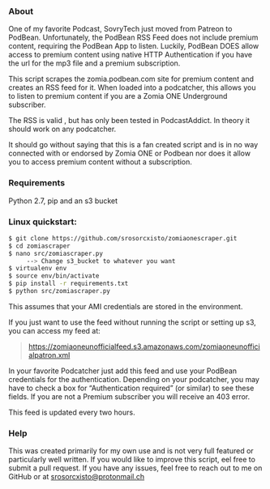 ### About
One of my favorite Podcast, SovryTech just moved from Patreon to PodBean. Unfortunately, the PodBean RSS Feed does not 
include premium content, requiring the PodBean App to listen. Luckily, PodBean DOES allow access to premium content
using native HTTP Authentication if you have the url for the mp3 file and a premium subscription.

This script scrapes the zomia.podbean.com site for premium content and creates an RSS feed for it. When loaded into a 
podcatcher, this allows you to listen to premium content if you are a Zomia ONE Underground subscriber.

The RSS is valid , but has only been tested in PodcastAddict. In theory it should work on any podcatcher.

It should go without saying that this is a fan created script and is in no way connected with or endorsed by Zomia ONE
or Podbean nor does it allow you to access premium content without a subscription.

### Requirements

Python 2.7, pip and an s3 bucket

### Linux quickstart:
```bash
$ git clone https://github.com/srosorcxisto/zomiaonescraper.git
$ cd zomiascraper
$ nano src/zomiascraper.py 
     --> Change s3_bucket to whatever you want 
$ virtualenv env
$ source env/bin/activate
$ pip install -r requirements.txt
$ python src/zomiascraper.py

```

This assumes that your AMI credentials are stored in the environment. 

If you just want to use the feed without running the script or setting up s3, you can
 access my feed at:

> https://zomiaoneunofficialfeed.s3.amazonaws.com/zomiaoneunofficialpatron.xml

In your favorite Podcatcher just add this feed and use your PodBean credentials
for the authentication. Depending on your podcatcher, you may have to check a box for 
“Authentication required” (or similar) to see these fields. If you are not a Premium 
subscriber you will receive an 403 error.

This feed is updated every two hours.

### Help

This was created primarily for my own use and is not very full featured or particularly well written. If you would like to improve this script,  eel free to submit a pull request. If you have any issues, feel free to reach out to me on GitHub or at
srosorcxisto@protonmail.ch
